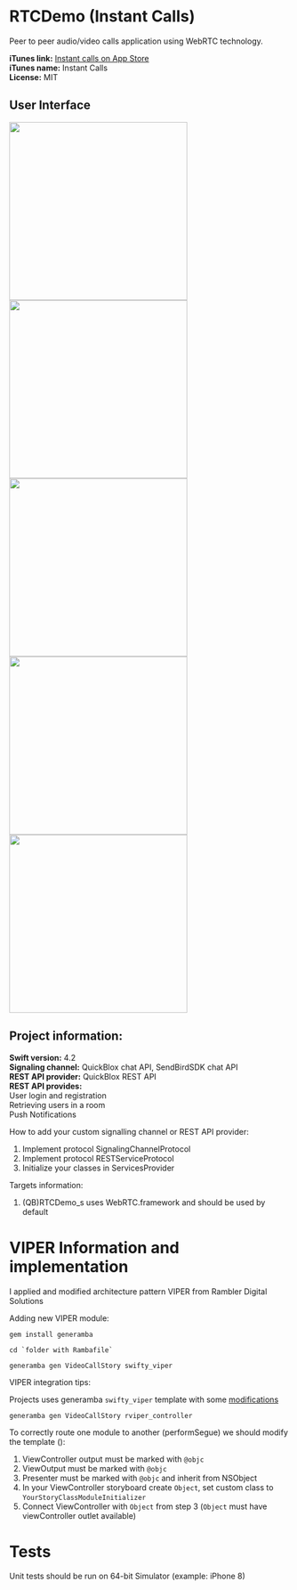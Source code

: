 # RTCDemo (Instant Calls)
Peer to peer audio/video calls application using WebRTC technology.

<b>iTunes link:</b> [Instant calls on App Store](https://itunes.apple.com/us/app/instant-calls/id1189357287)<br>
<b>iTunes name:</b> Instant Calls<br>
<b>License:</b> MIT

## User Interface

<img src="/Screenshots/appstore_screenshot1.jpg" width="320"/>
<img src="/Screenshots/appstore_screenshot2.jpg" width="320"/>
<img src="/Screenshots/appstore_screenshot3.jpg" width="320"/>
<img src="/Screenshots/appstore_screenshot4.jpg" width="320"/>
<img src="/Screenshots/appstore_screenshot5.jpg" width="320"/>


## Project information:<br>
<b>Swift version:</b> 4.2<br>
<b>Signaling channel:</b> QuickBlox chat API, SendBirdSDK chat API<br>
<b>REST API provider:</b> QuickBlox REST API<br>
<b>REST API provides:</b><br>
User login and registration<br>
Retrieving users in a room<br>
Push Notifications<br>

How to add your custom signalling channel or REST API provider:<br>
1. Implement protocol SignalingChannelProtocol<br>
2. Implement protocol RESTServiceProtocol<br>
3. Initialize your classes in ServicesProvider<br>

Targets information:

1. (QB)RTCDemo_s uses WebRTC.framework and should be used by default

# VIPER Information and implementation

I applied and modified architecture pattern VIPER from Rambler Digital Solutions

Adding new VIPER module:

```Shell
gem install generamba

cd `folder with Rambafile`

generamba gen VideoCallStory swifty_viper
```

VIPER integration tips:

Projects uses generamba `swifty_viper` template with some [modifications]([https://github.com/rambler-digital-solutions/The-Book-of-VIPER/issues/21])


```Shell
generamba gen VideoCallStory rviper_controller
```

To correctly route one module to another (performSegue) we should modify the template ():

1. ViewController output must be marked with ```@objc``` 
2. ViewOutput must be marked with ```@objc``` 
2. Presenter must be marked with ```@objc``` and inherit from NSObject
3. In your ViewController storyboard create `Object`, set custom class to `YourStoryClassModuleInitializer`
4. Connect ViewController with `Object` from step 3 (`Object` must have viewController outlet available)

# Tests #

Unit tests should be run on 64-bit Simulator (example: iPhone 8)
